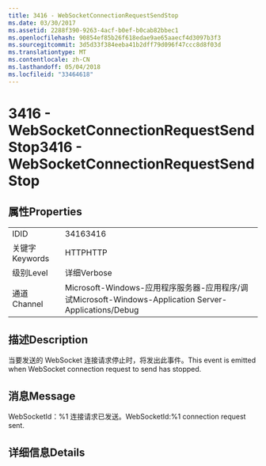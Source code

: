 ```yaml
---
title: 3416 - WebSocketConnectionRequestSendStop
ms.date: 03/30/2017
ms.assetid: 2288f390-9263-4acf-b0ef-b0cab82bbec1
ms.openlocfilehash: 90854ef85b26f618edae9ae65aaecf4d3097b3f3
ms.sourcegitcommit: 3d5d33f384eeba41b2dff79d096f47ccc8d8f03d
ms.translationtype: MT
ms.contentlocale: zh-CN
ms.lasthandoff: 05/04/2018
ms.locfileid: "33464618"
---
```

# <a name="3416---websocketconnectionrequestsendstop"></a><span data-ttu-id="d3966-102">3416 - WebSocketConnectionRequestSendStop</span><span class="sxs-lookup"><span data-stu-id="d3966-102">3416 - WebSocketConnectionRequestSendStop</span></span>
## <a name="properties"></a><span data-ttu-id="d3966-103">属性</span><span class="sxs-lookup"><span data-stu-id="d3966-103">Properties</span></span>  
  
|||  
|-|-|  
|<span data-ttu-id="d3966-104">ID</span><span class="sxs-lookup"><span data-stu-id="d3966-104">ID</span></span>|<span data-ttu-id="d3966-105">3416</span><span class="sxs-lookup"><span data-stu-id="d3966-105">3416</span></span>|  
|<span data-ttu-id="d3966-106">关键字</span><span class="sxs-lookup"><span data-stu-id="d3966-106">Keywords</span></span>|<span data-ttu-id="d3966-107">HTTP</span><span class="sxs-lookup"><span data-stu-id="d3966-107">HTTP</span></span>|  
|<span data-ttu-id="d3966-108">级别</span><span class="sxs-lookup"><span data-stu-id="d3966-108">Level</span></span>|<span data-ttu-id="d3966-109">详细</span><span class="sxs-lookup"><span data-stu-id="d3966-109">Verbose</span></span>|  
|<span data-ttu-id="d3966-110">通道</span><span class="sxs-lookup"><span data-stu-id="d3966-110">Channel</span></span>|<span data-ttu-id="d3966-111">Microsoft-Windows-应用程序服务器-应用程序/调试</span><span class="sxs-lookup"><span data-stu-id="d3966-111">Microsoft-Windows-Application Server-Applications/Debug</span></span>|  
  
## <a name="description"></a><span data-ttu-id="d3966-112">描述</span><span class="sxs-lookup"><span data-stu-id="d3966-112">Description</span></span>  
 <span data-ttu-id="d3966-113">当要发送的 WebSocket 连接请求停止时，将发出此事件。</span><span class="sxs-lookup"><span data-stu-id="d3966-113">This event is emitted when WebSocket connection request to send has stopped.</span></span>  
  
## <a name="message"></a><span data-ttu-id="d3966-114">消息</span><span class="sxs-lookup"><span data-stu-id="d3966-114">Message</span></span>  
 <span data-ttu-id="d3966-115">WebSocketId：%1 连接请求已发送。</span><span class="sxs-lookup"><span data-stu-id="d3966-115">WebSocketId:%1 connection request sent.</span></span>  
  
## <a name="details"></a><span data-ttu-id="d3966-116">详细信息</span><span class="sxs-lookup"><span data-stu-id="d3966-116">Details</span></span>
